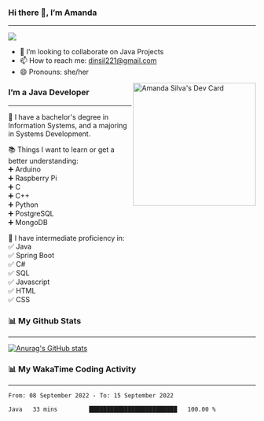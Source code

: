 ### Hi there 👋, I’m Amanda
______________________________________________________________________________________________
![](https://komarev.com/ghpvc/?username=amanda-dasilva)

- 👯 I’m looking to collaborate on Java Projects
- 📫 How to reach me: dinsil221@gmail.com
- 😄 Pronouns: she/her

<a href="https://app.daily.dev/amandasilva"><img align="right" src="https://api.daily.dev/devcards/1570c08eeb544cb499dd79d3e26fd8c9.png?r=nd2" width="250" alt="Amanda Silva's Dev Card"/></a>






### I’m a Java Developer
______________________________________________________________________________________________

📌 I have a bachelor's degree in Information Systems, and a majoring in Systems Development.<br />

📚 Things I want to learn or get a better understanding:<br />
   :heavy_plus_sign: Arduino<br />
   :heavy_plus_sign: Raspberry Pi<br />
   :heavy_plus_sign: C<br />
   :heavy_plus_sign: C++<br />
   :heavy_plus_sign: Python<br />
   :heavy_plus_sign: PostgreSQL<br />
   :heavy_plus_sign: MongoDB<br />
 
 🎉 I have intermediate proficiency in:<br />
   :white_check_mark: Java<br />
   :white_check_mark: Spring Boot<br />
   :white_check_mark: C#<br />
   :white_check_mark: SQL<br />
   :white_check_mark: Javascript<br />
   :white_check_mark: HTML<br />
   :white_check_mark: CSS<br />
 
 
### 📊 My Github Stats
______________________________________________________________________________________________
[![Anurag's GitHub stats](https://github-readme-stats.vercel.app/api?username=amanda-dasilva&show_icons=true&theme=dark)](https://github.com/amanda-dasilva/github-readme-stats)


### 📊 My WakaTime Coding Activity
______________________________________________________________________________________________
<!--START_SECTION:waka-->

```text
From: 08 September 2022 - To: 15 September 2022

Java   33 mins         █████████████████████████   100.00 %
```

<!--END_SECTION:waka-->





<!--
**amanda-dasilva/amanda-dasilva** is a ✨ _special_ ✨ repository because its `README.md` (this file) appears on your GitHub profile.

Here are some ideas to get you started:

- 🔭 I’m currently working on ...
- 🌱 I’m currently learning ...
- 👯 I’m looking to collaborate on ...
- 🤔 I’m looking for help with ...
- 💬 Ask me about ...
- 📫 How to reach me: ...
- 😄 Pronouns: ...
- ⚡ Fun fact: ...
-->
